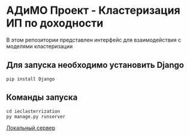 # АДиМО Проект - Кластеризация ИП по доходности

В этом репозитории представлен интерфейс для взаимодействия с моделями кластеризации

## Для запуска необходимо установить Django
~~~
pip install Django
~~~

## Команды запуска
~~~
cd ieclasterrization
py manage.py runserver
~~~

[Локальный сервер](http://127.0.0.1:8000/)